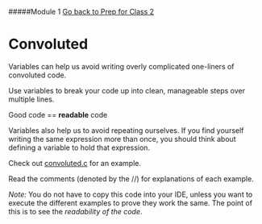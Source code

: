 #####Module 1
[Go back to Prep for Class 2](../../class2-prep#variables)
# Convoluted

Variables can help us avoid writing overly complicated one-liners of convoluted code.

Use variables to break your code up into clean, manageable steps over multiple lines.

Good code == **readable** code

Variables also help us to avoid repeating ourselves. If you find yourself writing the same 
expression more than once, you should think about defining a variable to hold that expression.

Check out [convoluted.c](./convoluted.html) for an example.

Read the comments (denoted by the //) for explanations of each example. 

*Note:* You do not have to copy this code into your IDE, unless you want to execute the different examples to prove they work the same. The point of this is to see the *readability of the code*. 
